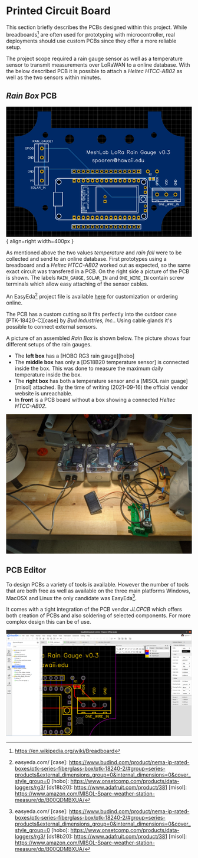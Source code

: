 # Printed Circuit Board

This section briefly describes the PCBs designed within this project. While
breadboards[^bread] are often used for prototyping with microcontroller, real
deployments should use custom PCBs since they offer a more reliable setup.

The project scope required a rain gauge sensor as well as a temperature sensor
to transmit measurements over LoRaWAN to a online database. With the below
described PCB it is possible to attach a *Heltec HTCC-AB02* as well as the two
sensors within minutes. 

## *Rain Box* PCB

![](../img/pcb_rain-box.png){ align=right width=400px }

As mentioned above the two values *temperature* and *rain fall* were to be
collected and send to an online database. First prototypes using a breadboard
and a *Heltec HTCC-AB02* worked out as expected, so the same exact circuit was
transfered in a PCB. On the right side a picture of the PCB is shown. The labels
`RAIN_GAUGE`, `SOLAR_IN` and `ONE_WIRE_IN` contain screw terminals which allow
easy attaching of the sensor cables.

An EasyEda[^easyeda] project file is available
[here](../resources/static/rain-box_htcc-ab02-v0.3.zip) for customization or
ordering online.

The PCB has a custom cutting so it fits perfectly into the outdoor case
[PTK-18420-C][case] by *Bud Industries, Inc.*. Using cable glands it's possible
to connect external sensors.

A picture of an assembled *Rain Box* is shown below. The picture shows four
different setups of the rain gauges. 

* The **left box** has a [HOBO RG3 rain gauge][hobo]
* The **middle box** has only a [DS18B20 temperature sensor] is connected inside
  the box. This was done to measure the maximum daily temperature inside the
  box.
* The **right box** has both a temperature sensor and a [MISOL rain
  guage][misol] attached. By the time of writing (2021-09-16) the official
  vendor website is unreachable.
* In **front** is a PCB board without a box showing a connected *Heltec
  HTCC-AB02*.


![](../img/rain-box-setup.jpeg)

## PCB Editor

To design PCBs a variety of tools is available. However the number of tools that
are both free as well as available on the three main platforms Windows, MacOSX
and Linux the only candidate was EasyEda[^easyeda].

It comes with a tight integration of the PCB vendor *JLCPCB* which offers both
creation of PCBs and also soldering of selected components. For more complex
design this can be of use.

![](../img/easyeda.png)

[^bread]: https://en.wikipedia.org/wiki/Breadboard
[^easyeda]: easyeda.com/
[case]: https://www.budind.com/product/nema-ip-rated-boxes/ptk-series-fiberglass-box/ptk-18240-2/#group=series-products&external_dimensions_group=0&internal_dimensions=0&cover_style_group=0
[hobo]: https://www.onsetcomp.com/products/data-loggers/rg3/
[ds18b20]: https://www.adafruit.com/product/381
[misol]: https://www.amazon.com/MISOL-Spare-weather-station-measure/dp/B00QDMBXUA/
